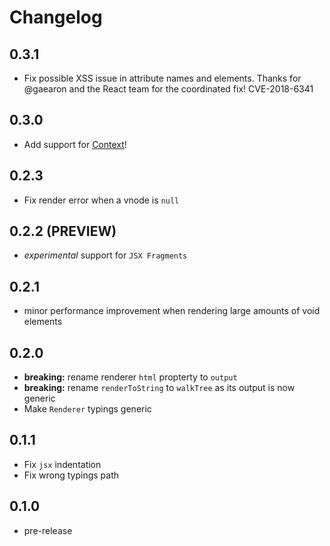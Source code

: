 # Changelog

## 0.3.1

* Fix possible XSS issue in attribute names and elements. Thanks for @gaearon
  and the React team for the coordinated fix! CVE-2018-6341

## 0.3.0

* Add support for [Context](https://reactjs.org/docs/context.html)!

## 0.2.3

* Fix render error when a vnode is `null`

## 0.2.2 (PREVIEW)

* _experimental_ support for `JSX Fragments`

## 0.2.1

* minor performance improvement when rendering large amounts of void elements

## 0.2.0

* **breaking:** rename renderer `html` propterty to `output`
* **breaking:** rename `renderToString` to `walkTree` as its output is now generic
* Make `Renderer` typings generic

## 0.1.1

* Fix `jsx` indentation
* Fix wrong typings path

## 0.1.0

* pre-release
